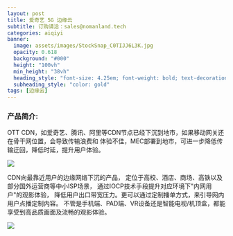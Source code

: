 ```yaml
---
layout: post
title: 爱奇艺 5G 边缘云
subtitle: 订购请洽：sales@nomanland.tech
categories: aiqiyi
banner:
  image: assets/images/StockSnap_C0TIJJ6L3K.jpg
  opacity: 0.618
  background: "#000"
  height: "100vh"
  min_height: "38vh"
  heading_style: "font-size: 4.25em; font-weight: bold; text-decoration: underline"
  subheading_style: "color: gold"
tags: [边缘云]
---
```


### 产品简介:

OTT CDN，如爱奇艺、腾讯、阿里等CDN节点已经下沉到地市，如果移动网关还在骨干网位置，会导致传输浪费和 体验不佳，MEC部署到地市，可进一步降低传输迂回，降低时延，提升用户体验。

![](https://www.opendc.cn/assets/images/cdn.png)

CDN向最靠近用户的边缘网络下沉的产品， 定位于高校、酒店、商场、高铁以及部分国外运营商等中小ISP场景， 通过IOCP技术手段提升对应环境下"内网用户"的观影体验， 降低用户出口带宽压力。更可以通过定制播单方式，来引导网内用户点播定制内容。 不管是手机端、PAD端、VR设备还是智能电视/机顶盒，都能享受到高品质画面及流畅的观影体验。

![](https://www.opendc.cn/assets/images/aiqiyi-cdn.png)